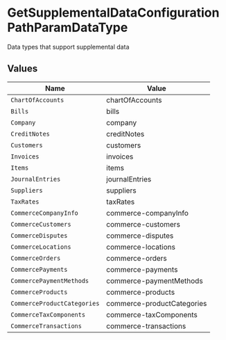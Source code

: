 # GetSupplementalDataConfigurationPathParamDataType

Data types that support supplemental data


## Values

| Name                        | Value                       |
| --------------------------- | --------------------------- |
| `ChartOfAccounts`           | chartOfAccounts             |
| `Bills`                     | bills                       |
| `Company`                   | company                     |
| `CreditNotes`               | creditNotes                 |
| `Customers`                 | customers                   |
| `Invoices`                  | invoices                    |
| `Items`                     | items                       |
| `JournalEntries`            | journalEntries              |
| `Suppliers`                 | suppliers                   |
| `TaxRates`                  | taxRates                    |
| `CommerceCompanyInfo`       | commerce-companyInfo        |
| `CommerceCustomers`         | commerce-customers          |
| `CommerceDisputes`          | commerce-disputes           |
| `CommerceLocations`         | commerce-locations          |
| `CommerceOrders`            | commerce-orders             |
| `CommercePayments`          | commerce-payments           |
| `CommercePaymentMethods`    | commerce-paymentMethods     |
| `CommerceProducts`          | commerce-products           |
| `CommerceProductCategories` | commerce-productCategories  |
| `CommerceTaxComponents`     | commerce-taxComponents      |
| `CommerceTransactions`      | commerce-transactions       |